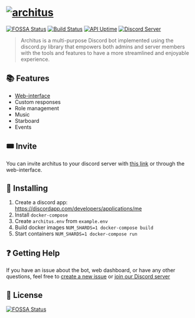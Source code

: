 # [![architus](https://i.imgur.com/qfPmMBW.png)](https://archit.us)

[![FOSSA Status](https://app.fossa.com/api/projects/git%2Bgithub.com%2Farchitus%2Farchitus.svg?type=shield)](https://app.fossa.com/projects/git%2Bgithub.com%2Farchitus%2Farchitus?ref=badge_shield) [![Build Status](https://travis-ci.org/architus/architus.svg?branch=develop)](https://travis-ci.org/architus/archit.us) [![API Uptime](https://img.shields.io/uptimerobot/ratio/7/m782992399-3443671051db8aeaecfe7434.svg?label=API%20uptime)](https://status.archit.us/)
[![Discord Server](https://img.shields.io/discord/607637793107345431?color=7289DA&logo=discord&logoColor=white)](https://discord.gg/FpyhED)

> Architus is a multi-purpose Discord bot implemented using the discord.py library that empowers both admins and server members with the tools and features to have a more streamlined and enjoyable experience.

## 📚 Features

* [Web-interface](https://archit.us/app)
* Custom responses
* Role management
* Music
* Starboard
* Events

## 🎟 Invite

You can invite architus to your discord server with [this link](https://api.archit.us/invite/0) or through the web-interface.

## 🚀 Installing

1. Create a discord app: https://discordapp.com/developers/applications/me 
2. Install `docker-compose`
3. Create `architus.env` from `example.env`
4. Build docker images `NUM_SHARDS=1 docker-compose build`
5. Start containers `NUM_SHARDS=1 docker-compose run`

## ❓ Getting Help

If you have an issue about the bot, web dashboard, or have any other questions, feel free to [create a new issue](https://github.com/architus/architus/issues/new) or [join our Discord server](https://discord.gg/FpyhED)

## 📜 License

[![FOSSA Status](https://app.fossa.io/api/projects/git%2Bgithub.com%2Farchitus%2Farchitus.svg?type=large)](https://app.fossa.io/projects/git%2Bgithub.com%2Farchitus%2Farchitus?ref=badge_large)
